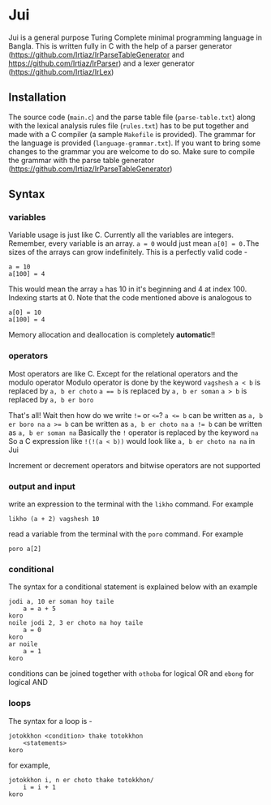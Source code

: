 # Jui
Jui is a general purpose Turing Complete minimal programming language in Bangla. This is written fully in C with the help of a parser generator (https://github.com/Irtiaz/IrParseTableGenerator and https://github.com/Irtiaz/IrParser) and a lexer generator (https://github.com/Irtiaz/IrLex)

## Installation
The source code (`main.c`) and the parse table file (`parse-table.txt`) along with the lexical analysis rules file (`rules.txt`) has to be put together and made with a C compiler (a sample `Makefile` is provided). The grammar for the language is provided (`language-grammar.txt`). If you want to bring some changes to the grammar you are welcome to do so. Make sure to compile the grammar with the parse table generator (https://github.com/Irtiaz/IrParseTableGenerator)

## Syntax
### variables
Variable usage is just like C. Currently all the variables are integers.
Remember, every variable is an array. `a = 0` would just mean `a[0] = 0.`The sizes of the arrays can grow indefinitely. This is a perfectly valid code - 
```
a = 10
a[100] = 4
```
This would mean the array `a` has 10 in it's beginning and 4 at index 100. Indexing starts at 0. Note that the code mentioned above is analogous to
```
a[0] = 10
a[100] = 4
```
Memory allocation and deallocation is completely **automatic**!!

### operators
Most operators are like C. Except for the relational operators and the modulo operator
Modulo operator is done by the keyword `vagshesh`
`a < b` is replaced by `a, b er choto`
`a == b` is replaced by `a, b er soman`
`a > b` is replaced by `a, b er boro`

That's all! Wait then how do we write `!=` or `<=`?
`a <= b` can be written as `a, b er boro na`
`a >= b` can be written as `a, b er choto na`
`a != b` can be written as `a, b er soman na`
Basically the `!` operator is replaced by the keyword `na`
So a C expression like `!(!(a < b))` would look like `a, b er choto na na` in Jui

Increment or decrement operators and bitwise operators are not supported

### output and input
write an expression to the terminal with the `likho` command. For example
```
likho (a + 2) vagshesh 10
```
read a variable from the terminal with the `poro` command. For example
```
poro a[2]
```

### conditional
The syntax for a conditional statement is explained below with an example 
```
jodi a, 10 er soman hoy taile
	a = a + 5
koro
noile jodi 2, 3 er choto na hoy taile
	a = 0
koro
ar noile
	a = 1
koro
```
conditions can be joined together with `othoba` for logical OR and `ebong` for logical AND

### loops
The syntax for a loop is - 
```
jotokkhon <condition> thake totokkhon
	<statements>
koro
```
for example,
```
jotokkhon i, n er choto thake totokkhon/
	i = i + 1
koro
```



